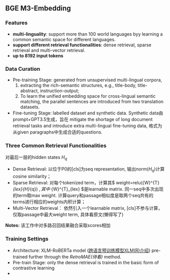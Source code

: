 ## BGE M3-Embedding

### Features
* **multi-linguality**: support more than 100 world languages byy learning a common semantic space for different languages.
* **support different retrieval functionalities**: dense retrieval, sparse retrieval and multi-vector retrieval.
* **up to 8192 input tokens**

### Data Curation
* Pre-training Stage: generated from unsupervised multi-lingual corpora,
    1. extracting the rich-semantic structures, e.g., title-body, title-abstract, instruction-output;
    2. To learn the unified embedding space for cross-lingual semantic matching, the parallel sentences are introduced from two translation datasets.
* Fine-tuning Stage: labelled dataset and synthetic data. Synthetic data由prompt+GPT3.5生成，旨在 mitigate the shortage of long document retrieval tasks and
introduce extra multi-lingual fine-tuning data, 格式为从given paragraphs中生成合适的questions.

###  Three Common Retrieval Functionalities
对最后一层的hidden states ${H}_{q}$
* Dense Retrieval: 以位于P0的[cls]为seq representation, 输出$norm({H}_{q})$计算cosine similarity；
* Sparse Retrieval: 对每个tokenized term，计算其$ weight=relu({W}^{T}_{lex}{H}_{q}) $, 其中$ {W}^{T}_{lex} $是learnable matrix. 同一seq中多次出现的term取max weight. 计算query和passage相似度是取两个seq共有的terms进行相应的weights内积计算；
* Multi-Vector Retrieval： 依然引入一个learnable matrix, [cls]不参与计算，仅取passage中最大weight term, 具体看原文(懒得写了)<br>

**Notes:** 该工作中对多路召回结果融合采取scores相加

### Training Settings
* Architecture: XLM-RoBERTa model ([跨语言预训练模型XLM(R)介绍](https://zhuanlan.zhihu.com/p/620505640)) pre-trained further through the *RetroMAE(待看)* method.
* Pre-train Stage: only the dense retrieval is trained in the basic form of contrastive learning
* 